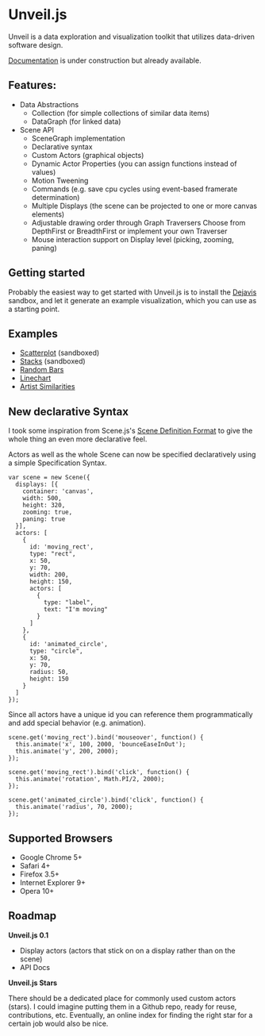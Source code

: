 Unveil.js
================================================================================

Unveil is a data exploration and visualization toolkit that utilizes data-driven
software design.

[Documentation](http://docs.quasipartikel.at/#/unveil) is under construction but already available.


Features:
--------------------------------------------------------------------------------

* Data Abstractions
  * Collection (for simple collections of similar data items)
  * DataGraph (for linked data)
* Scene API
  * SceneGraph implementation
  * Declarative syntax
  * Custom Actors (graphical objects)
  * Dynamic Actor Properties (you can assign functions instead of values)
  * Motion Tweening
  * Commands (e.g. save cpu cycles using event-based framerate determination)
  * Multiple Displays (the scene can be projected to one or more canvas elements)
  * Adjustable drawing order through Graph Traversers
    Choose from DepthFirst or BreadthFirst or implement your own Traverser
  * Mouse interaction support on Display level (picking, zooming, paning)


Getting started
--------------------------------------------------------------------------------

Probably the easiest way to get started with Unveil.js is to install the
[Dejavis](http://github.com/michael/dejavis) sandbox, and let it generate an example 
visualization, which you can use as a starting point.


Examples
--------------------------------------------------------------------------------

* [Scatterplot](http://dejavis.org/scatterplot) (sandboxed)
* [Stacks](http://dejavis.org/stacks) (sandboxed)
* [Random Bars](http://quasipartikel.at/unveil/examples/random_bars.html)
* [Linechart](http://quasipartikel.at/unveil/examples/linechart.html)
* [Artist Similarities](http://quasipartikel.at/unveil/examples/artist_similarities.html)


New declarative Syntax
--------------------------------------------------------------------------------

I took some inspiration from Scene.js's [Scene Definition Format](http://www.google.com/url?sa=D&q=http://scenejs.wikispaces.com/JSON%2BScene%2BDefinition&usg=AFQjCNEk85cBgWeuJ9ZZO3XaXpOc2FgDVA)
to give the whole thing an even more declarative feel.

Actors as well as the whole Scene can now be specified declaratively using a simple Specification Syntax.

    var scene = new Scene({
      displays: [{
        container: 'canvas',
        width: 500,
        height: 320,
        zooming: true,
        paning: true
      }],
      actors: [
        {
          id: 'moving_rect',
          type: "rect",
          x: 50,
          y: 70,
          width: 200,
          height: 150,
          actors: [
            {
              type: "label",
              text: "I'm moving"
            }
          ]
        },
        {
          id: 'animated_circle',
          type: "circle",
          x: 50,
          y: 70,
          radius: 50,
          height: 150
        }
      ]
    });

Since all actors have a unique id you can reference them programmatically and add special behavior (e.g. animation).

    scene.get('moving_rect').bind('mouseover', function() {
      this.animate('x', 100, 2000, 'bounceEaseInOut');
      this.animate('y', 200, 2000);
    });
    
    scene.get('moving_rect').bind('click', function() {
      this.animate('rotation', Math.PI/2, 2000);
    });
    
    scene.get('animated_circle').bind('click', function() {
      this.animate('radius', 70, 2000);
    });


Supported Browsers
--------------------------------------------------------------------------------

* Google Chrome 5+
* Safari 4+
* Firefox 3.5+
* Internet Explorer 9+
* Opera 10+


Roadmap
--------------------------------------------------------------------------------

**Unveil.js 0.1**

* Display actors (actors that stick on on a display rather than on the scene)
* API Docs


**Unveil.js Stars**

There should be a dedicated place for commonly used custom actors (stars). I could imagine
putting them in a Github repo, ready for reuse, contributions, etc. Eventually, an online index for 
finding the right star for a certain job would also be nice.